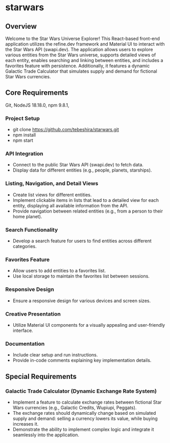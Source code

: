 # starwars

## Overview

Welcome to the Star Wars Universe Explorer! This React-based front-end application utilizes the refine.dev framework and Material UI to interact with the Star Wars API (swapi.dev). The application allows users to explore various entities from the Star Wars universe, supports detailed views of each entity, enables searching and linking between entities, and includes a favorites feature with persistence. Additionally, it features a dynamic Galactic Trade Calculator that simulates supply and demand for fictional Star Wars currencies.

## Core Requirements

Git,
NodeJS 18.18.0,
npm 9.8.1,

### Project Setup

- git clone https://github.com/tebeshira/starwars.git
- npm install
- npm start

### API Integration

- Connect to the public Star Wars API (swapi.dev) to fetch data.
- Display data for different entities (e.g., people, planets, starships).

### Listing, Navigation, and Detail Views

- Create list views for different entities.
- Implement clickable items in lists that lead to a detailed view for each entity, displaying all available information from the API.
- Provide navigation between related entities (e.g., from a person to their home planet).

### Search Functionality

- Develop a search feature for users to find entities across different categories.

### Favorites Feature

- Allow users to add entities to a favorites list.
- Use local storage to maintain the favorites list between sessions.

### Responsive Design

- Ensure a responsive design for various devices and screen sizes.

### Creative Presentation

- Utilize Material UI components for a visually appealing and user-friendly interface.

### Documentation

- Include clear setup and run instructions.
- Provide in-code comments explaining key implementation details.

## Special Requirements

### Galactic Trade Calculator (Dynamic Exchange Rate System)

- Implement a feature to calculate exchange rates between fictional Star Wars currencies (e.g., Galactic Credits, Wupiupi, Peggats).
- The exchange rates should dynamically change based on simulated supply and demand: selling a currency lowers its value, while buying increases it.
- Demonstrate the ability to implement complex logic and integrate it seamlessly into the application.
